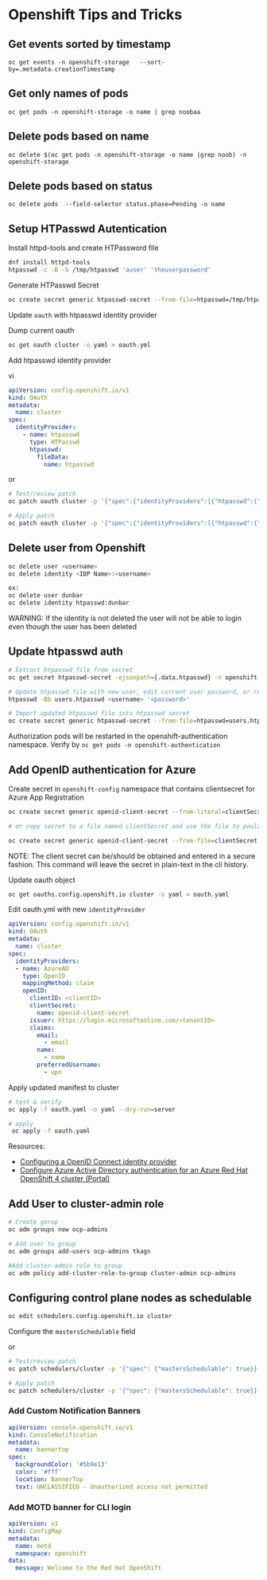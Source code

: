 # Openshift Tips and Tricks

## Get events sorted by timestamp

``` oc get events -n openshift-storage   --sort-by=.metadata.creationTimestamp ```

## Get only names of pods

``` oc get pods -n openshift-storage -o name | grep noobaa ```

## Delete pods based on name

``` oc delete $(oc get pods -n openshift-storage -o name |grep noob) -n openshift-storage ```

## Delete pods based on status
``` oc delete pods  --field-selector status.phase=Pending -o name ```

## Setup HTPasswd Autentication

Install httpd-tools and create HTPassword file

```bash
dnf install httpd-tools
htpasswd -c -B -b /tmp/htpasswd 'auser' 'theuserpassword'
```

Generate HTPasswd Secret

```bash
oc create secret generic htpasswd-secret --from-file=htpasswd=/tmp/htpasswd -n openshift-config
```

Update `oauth` with htpasswd identity provider

Dump current oauth
```bash
oc get oauth cluster -o yaml > oauth.yml
```
Add htpasswd identity provider

vi
```yaml
apiVersion: config.openshift.io/v1
kind: OAuth
metadata:
  name: cluster
spec: 
  identityProvider:
    - name: htpasswd
      type: HTPasswd
      htpasswd:
        fileData:
          name: htpasswd
```
or 

```bash
# Test/review patch
oc patch oauth cluster -p '{"spec":{"identityProviders":[{"htpasswd":{"fileData":{"name":"htpasswd"}},"name":"htpasswd","type":"HTPasswd"}]}}' --type=merge --dry-run=server -o yaml

# Apply patch
oc patch oauth cluster -p '{"spec":{"identityProviders":[{"htpasswd":{"fileData":{"name":"htpasswd"}},"name":"htpasswd","type":"HTPasswd"}]}}' --type=merge

```
## Delete user from Openshift

```bash
oc delete user <username>
oc delete identity <IDP Name>:<username>

ex:
oc delete user dunbar
oc delete identity htpasswd:dunbar   
```

WARNING: If the identity is not deleted the user will not be able to login even though the user has been deleted

## Update htpasswd auth

```bash
# Extract htpasswd file from secret
oc get secret htpasswd-secret -ojsonpath={.data.htpasswd} -n openshift-config | base64 --decode > users.htpasswd

# Update htpasswd file with new user, edit current user password, or remove user
htpasswd -Bb users.htpasswd <username> '<password>'

# Import updated htpasswd file into htpasswd secret
oc create secret generic htpasswd-secret --from-file=htpasswd=users.htpasswd --dry-run=client -o yaml -n openshift-config | oc replace -f -
```

Authorization pods will be restarted in the openshift-authentication namespace.
Verify by `oc get pods -n openshift-authentication`

## Add OpenID authentication for Azure

Create secret in `openshift-config` namespace that contains clientsecret for Azure App Registration

```bash
oc create secret generic openid-client-secret --from-literal=clientSecret=<secret> -n openshift-config

# or copy secret to a file named clientSecret and use the file to poulated the clientSecret key

oc create secret generic openid-client-secret --from-file=clientSecret -n openshift-config
```

NOTE: The client secret can be/should be obtained and entered in a secure fashion. This command will leave the secret
in plain-text in the cli history.

Update oauth object

```bash
oc get oauths.config.openshift.io cluster -o yaml > oauth.yaml
```

Edit oauth.yml with new `identityProvider`

```yaml
apiVersion: config.openshift.io/v1
kind: OAuth
metadata:
  name: cluster
spec:
  identityProviders:
  - name: AzureAD
    type: OpenID
    mappingMethod: claim
    openID:
      clientID: <clientID>
      clientSecret:
        name: openid-client-secret
      issuer: https://login.microsoftonline.com/<tenantID>
      claims:
        email:
          - email
        name:
          - name
        preferredUsername:
          - upn
```

Apply updated manifest to cluster

```bash
# test & verify 
oc apply -f oauth.yaml -o yaml --dry-run=server

# apply
 oc apply -f oauth.yaml
```

Resources:

- [Configuring a OpenID Connect identity provider](https://docs.openshift.com/container-platform/4.7/authentication/identity_providers/configuring-oidc-identity-provider.html)
- [Configure Azure Active Directory authentication for an Azure Red Hat OpenShift 4 cluster (Portal)](https://docs.microsoft.com/en-us/azure/openshift/configure-azure-ad-ui)

## Add User to cluster-admin role

```bash
# Create gorup
oc adm groups new ocp-admins

# Add user to group
oc adm groups add-users ocp-admins tkagn

#Add cluster-admin role to group
oc adm policy add-cluster-role-to-group cluster-admin ocp-admins
```


## Configuring control plane nodes as schedulable

```bash
oc edit schedulers.config.openshift.io cluster 
```
Configure the `mastersSchedulable` field

or 

```bash
# Test/review patch
oc patch schedulers/cluster -p '{"spec": {"mastersSchedulable": true}}' --type=merge --dry-run=server -o yaml

# Apply patch
oc patch schedulers/cluster -p '{"spec": {"mastersSchedulable": true}}' --type=merge
```

### Add Custom Notification Banners

```yaml
apiVersion: console.openshift.io/v1
kind: ConsoleNotification
metadata:
  name: bannertop
spec:
  backgroundColor: '#5b9e13'
  color: '#fff'
  location: BannerTop
  text: UNCLASSIFIED - Unauthorized access not permitted
```

### Add MOTD banner for CLI login

```yaml
apiVersion: v1
kind: ConfigMap
metadata:
  name: motd
  namespace: openshift
data:
  message: Welcome to the Red Hat OpenShift
```
